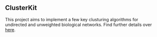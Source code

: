 ## ClusterKit

This project aims to implement a few key clusturing algorithms for undirected and unweighted biological networks. Find further details over [here](https://www.mefyi.com/neuron#Clustering%20biological%20networks).
